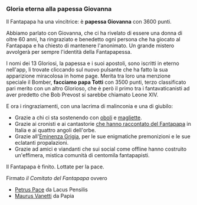 ### Gloria eterna alla papessa Giovanna

Il Fantapapa ha una vincitrice: è **papessa Giovanna** con 3600 punti.

Abbiamo parlato con Giovanna, che ci ha rivelato di essere una donna di oltre 60 anni,
ha ringraziato e benedetto ogni persona che ha giocato al Fantapapa e ha chiesto di mantenere l'anonimato.
Un grande mistero avvolgerà per sempre l'identità della Fantapapessa.

I nomi dei 13 Gloriosi, la papessa e i suoi apostoli, sono iscritti in eterno nell'app, 
li trovate cliccando sul nuovo pulsante che ha fatto la sua apparizione miracolosa in home page.
Merita tra loro una menzione speciale il Bomber, **facciamo papa Totti** con 3500 punti, 
terzo classificato pari merito con un altro Glorioso,
che è però il primo tra i fantavaticanisti ad aver predetto che Bob Prevost si sarebbe chiamato Leone XIV.

E ora i ringraziamenti, con una lacrima di malinconia e una di giubilo:
- Grazie a chi ci sta sostenendo con <a href="https://www.paypal.com/donate?campaign_id=JTKDNGV4QPNYS" target="_blank">oboli</a> 
e <a href="https://worthwearing.org/store/fantapapa" target="_blank">magliette</a>.
- Grazie ai cronisti e ai cantastorie <a href="https://duckduckgo.com/?q=fantapapa" target="_blank">che hanno raccontato del Fantapapa</a> in Italia e ai quattro angoli dell'orbe.
- Grazie all'<a href="https://www.instagram.com/fantapapa_org" target="_blank">Eminenza Grigia</a>, per le sue enigmatiche premonizioni e le sue eclatanti propalazioni.
- Grazie ad amici e viandanti che sui social come offline hanno costruito un'effimera, mistica comunità di centomila fantapapisti.

Il Fantapapa è finito. Lottate per la pace.

Firmato _il Comitato del Fantapapa_ ovvero
- <a href="https://pietropace.com" target="_blank">Petrus Pace</a> da Lacus Pensilis
- <a href="https://maurovanetti.info" target="_blank">Maurus Vanetti</a> da Papia

